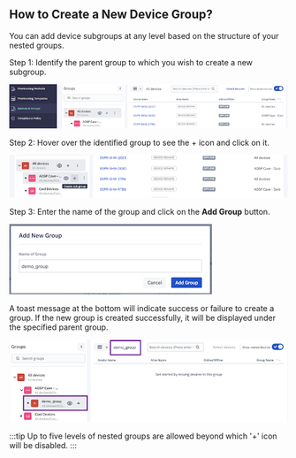 ## How to Create a New Device Group?

  

You can add device subgroups at any level based on the structure of your nested groups.

  

Step 1: Identify the parent group to which you wish to create a new subgroup.

  

![identify group](./images/adddevice/6_Groups_devices_main_screen_add_new_device_group.png)

  
  
  

Step 2: Hover over the identified group to see the + icon and click on it.

  
  

![add device icon](./images/adddevice/7_Groups_devices_main_screen_add_new_device_group_hover.png)

  

Step 3: Enter the name of the group and click on the **Add Group** button.

  

![Group name](./images/adddevice/8_Groups_devices_main_screen_add_new_device_group_modal.png)

  

A toast message at the bottom will indicate success or failure to create a group. If the new group is created successfully, it will be displayed under the specified parent group.

  

![taost message](./images/adddevice/9_Groups_devices_main_screen_new_device_group.png)

  

:::tip
Up to five levels of nested groups are allowed beyond which '+' icon will be disabled.
:::